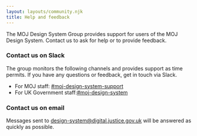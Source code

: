 ```yaml
---
layout: layouts/community.njk
title: Help and feedback
---
```


<span class="govuk-caption-xl">The MOJ Design System Group provides support for users of the MOJ Design System. Contact us to ask for help or to provide feedback.</span>

### Contact us on Slack

The group monitors the following channels and provides support as time permits. If you have any questions or feedback, get in touch via Slack.

- For MOJ staff: [#moj-design-system-support](https://moj.enterprise.slack.com/archives/CH5RUSB27)
- For UK Government staff:[#moj-design-system](https://ukgovernmentdigital.slack.com/archives/CJ6QDRDGC)

### Contact us on email

Messages sent to [design-system@digital.justice.gov.uk](mailto:design-system@digital.justice.gov.uk) will be answered as quickly as possible.
